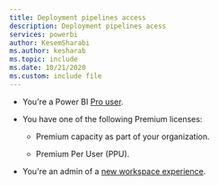 ```yaml
---
title: Deployment pipelines access
description: Deployment pipelines acess
services: powerbi
author: KesemSharabi
ms.author: kesharab
ms.topic: include
ms.date: 10/21/2020
ms.custom: include file
---
```


* You're a Power BI [Pro user](../admin/service-admin-purchasing-power-bi-pro.md).

* You have one of the following Premium licenses:

    * Premium capacity as part of your organization.

    * Premium Per User (PPU).

* You're an admin of a [new workspace experience](../collaborate-share/service-create-the-new-workspaces.md).